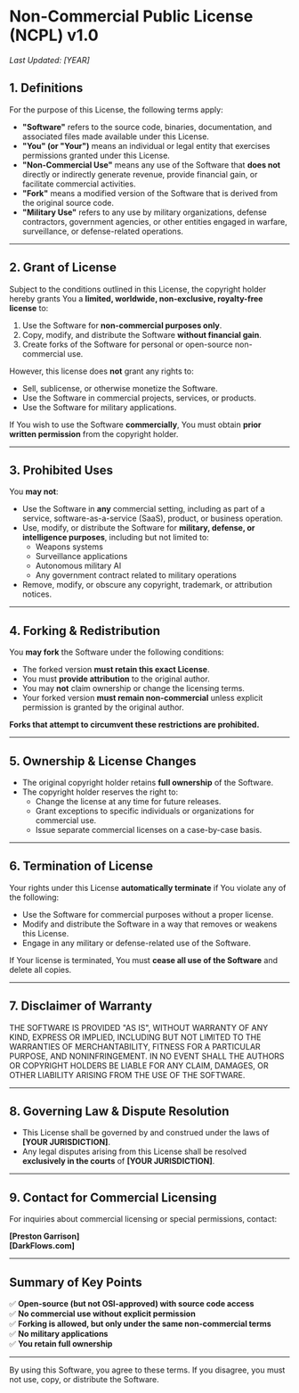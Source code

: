 # **Non-Commercial Public License (NCPL) v1.0**  
_Last Updated: [YEAR]_  

## **1. Definitions**  
For the purpose of this License, the following terms apply:  

- **"Software"** refers to the source code, binaries, documentation, and associated files made available under this License.  
- **"You" (or "Your")** means an individual or legal entity that exercises permissions granted under this License.  
- **"Non-Commercial Use"** means any use of the Software that **does not** directly or indirectly generate revenue, provide financial gain, or facilitate commercial activities.  
- **"Fork"** means a modified version of the Software that is derived from the original source code.  
- **"Military Use"** refers to any use by military organizations, defense contractors, government agencies, or other entities engaged in warfare, surveillance, or defense-related operations.  

---

## **2. Grant of License**  
Subject to the conditions outlined in this License, the copyright holder hereby grants You a **limited, worldwide, non-exclusive, royalty-free license** to:  

1. Use the Software for **non-commercial purposes only**.  
2. Copy, modify, and distribute the Software **without financial gain**.  
3. Create forks of the Software for personal or open-source non-commercial use.  

However, this license does **not** grant any rights to:  

- Sell, sublicense, or otherwise monetize the Software.  
- Use the Software in commercial projects, services, or products.  
- Use the Software for military applications.  

If You wish to use the Software **commercially**, You must obtain **prior written permission** from the copyright holder.  

---

## **3. Prohibited Uses**  
You **may not**:  

- Use the Software in **any** commercial setting, including as part of a service, software-as-a-service (SaaS), product, or business operation.  
- Use, modify, or distribute the Software for **military, defense, or intelligence purposes**, including but not limited to:  
  - Weapons systems  
  - Surveillance applications  
  - Autonomous military AI  
  - Any government contract related to military operations  
- Remove, modify, or obscure any copyright, trademark, or attribution notices.  

---

## **4. Forking & Redistribution**  
You **may fork** the Software under the following conditions:  

- The forked version **must retain this exact License**.  
- You must **provide attribution** to the original author.  
- You may **not** claim ownership or change the licensing terms.  
- Your forked version **must remain non-commercial** unless explicit permission is granted by the original author.  

**Forks that attempt to circumvent these restrictions are prohibited.**  

---

## **5. Ownership & License Changes**  
- The original copyright holder retains **full ownership** of the Software.  
- The copyright holder reserves the right to:  
  - Change the license at any time for future releases.  
  - Grant exceptions to specific individuals or organizations for commercial use.  
  - Issue separate commercial licenses on a case-by-case basis.  

---

## **6. Termination of License**  
Your rights under this License **automatically terminate** if You violate any of the following:  
- Use the Software for commercial purposes without a proper license.  
- Modify and distribute the Software in a way that removes or weakens this License.  
- Engage in any military or defense-related use of the Software.  

If Your license is terminated, You must **cease all use of the Software** and delete all copies.  

---

## **7. Disclaimer of Warranty**  
THE SOFTWARE IS PROVIDED "AS IS", WITHOUT WARRANTY OF ANY KIND, EXPRESS OR IMPLIED, INCLUDING BUT NOT LIMITED TO THE WARRANTIES OF MERCHANTABILITY, FITNESS FOR A PARTICULAR PURPOSE, AND NONINFRINGEMENT. IN NO EVENT SHALL THE AUTHORS OR COPYRIGHT HOLDERS BE LIABLE FOR ANY CLAIM, DAMAGES, OR OTHER LIABILITY ARISING FROM THE USE OF THE SOFTWARE.  

---

## **8. Governing Law & Dispute Resolution**  
- This License shall be governed by and construed under the laws of **[YOUR JURISDICTION]**.  
- Any legal disputes arising from this License shall be resolved **exclusively in the courts** of **[YOUR JURISDICTION]**.  

---

## **9. Contact for Commercial Licensing**  
For inquiries about commercial licensing or special permissions, contact:  

**[Preston Garrison]**  
**[DarkFlows.com]**  

---

## **Summary of Key Points**  
✅ **Open-source (but not OSI-approved) with source code access**  
✅ **No commercial use without explicit permission**  
✅ **Forking is allowed, but only under the same non-commercial terms**  
✅ **No military applications**  
✅ **You retain full ownership**  

---

By using this Software, you agree to these terms. If you disagree, you must not use, copy, or distribute the Software.

